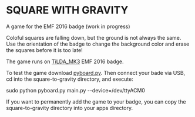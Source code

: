 # SQUARE WITH GRAVITY
A game for the EMF 2016 badge (work in progress)

Coloful squares are falling down, but the ground is not always the same. Use the orientation of the badge to change the background color and erase the squares before it is too late! 

The game runs on [TiLDA_MK3](https://badge.emfcamp.org/wiki/TiLDA_MK3) EMF 2016 badge.

To test the game download [pyboard.py](https://raw.githubusercontent.com/emfcamp/micropython/tilda-master/tools/pyboard.py). Then connect your bade via USB, cd into the square-to-gravity directory, and execute:

sudo python pyboard.py main.py --device=/dev/ttyACM0

If you want to permanently add the game to your badge, you can copy the square-to-gravity directory into your apps directory.
